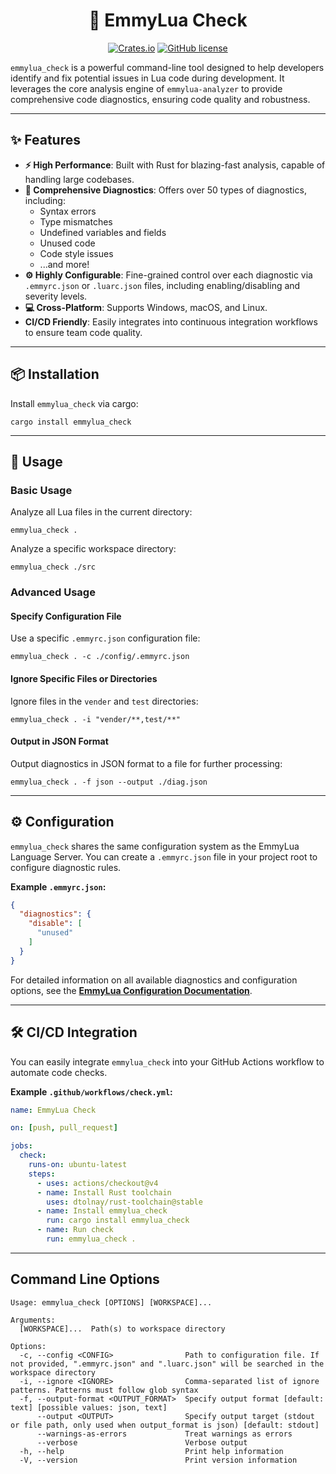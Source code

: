<div align="center">

# 🦀 EmmyLua Check

[![Crates.io](https://img.shields.io/crates/v/emmylua_check.svg?style=for-the-badge&logo=rust)](https://crates.io/crates/emmylua_check)
[![GitHub license](https://img.shields.io/github/license/CppCXY/emmylua-analyzer-rust?style=for-the-badge&logo=mit&color=blue)](../../LICENSE)

</div>

`emmylua_check` is a powerful command-line tool designed to help developers identify and fix potential issues in Lua code during development. It leverages the core analysis engine of `emmylua-analyzer` to provide comprehensive code diagnostics, ensuring code quality and robustness.

---

## ✨ Features

- **⚡ High Performance**: Built with Rust for blazing-fast analysis, capable of handling large codebases.
- **🎯 Comprehensive Diagnostics**: Offers over 50 types of diagnostics, including:
  - Syntax errors
  - Type mismatches
  - Undefined variables and fields
  - Unused code
  - Code style issues
  - ...and more!
- **⚙️ Highly Configurable**: Fine-grained control over each diagnostic via `.emmyrc.json` or `.luarc.json` files, including enabling/disabling and severity levels.
- **💻 Cross-Platform**: Supports Windows, macOS, and Linux.
- **CI/CD Friendly**: Easily integrates into continuous integration workflows to ensure team code quality.

---

## 📦 Installation

Install `emmylua_check` via cargo:
```shell
cargo install emmylua_check
```

---

## 🚀 Usage

### Basic Usage

Analyze all Lua files in the current directory:
```shell
emmylua_check .
```

Analyze a specific workspace directory:
```shell
emmylua_check ./src
```

### Advanced Usage

#### Specify Configuration File

Use a specific `.emmyrc.json` configuration file:
```shell
emmylua_check . -c ./config/.emmyrc.json
```

#### Ignore Specific Files or Directories

Ignore files in the `vender` and `test` directories:
```shell
emmylua_check . -i "vender/**,test/**"
```

#### Output in JSON Format

Output diagnostics in JSON format to a file for further processing:
```shell
emmylua_check . -f json --output ./diag.json
```

---

## ⚙️ Configuration

`emmylua_check` shares the same configuration system as the EmmyLua Language Server. You can create a `.emmyrc.json` file in your project root to configure diagnostic rules.

**Example `.emmyrc.json`:**
```json
{
  "diagnostics": {
    "disable": [
      "unused"
    ]
  }
}
```

For detailed information on all available diagnostics and configuration options, see the [**EmmyLua Configuration Documentation**](../../docs/config/emmyrc_json_CN.md).

---

## 🛠️ CI/CD Integration

You can easily integrate `emmylua_check` into your GitHub Actions workflow to automate code checks.

**Example `.github/workflows/check.yml`:**
```yaml
name: EmmyLua Check

on: [push, pull_request]

jobs:
  check:
    runs-on: ubuntu-latest
    steps:
      - uses: actions/checkout@v4
      - name: Install Rust toolchain
        uses: dtolnay/rust-toolchain@stable
      - name: Install emmylua_check
        run: cargo install emmylua_check
      - name: Run check
        run: emmylua_check .
```

---

## Command Line Options

```
Usage: emmylua_check [OPTIONS] [WORKSPACE]...

Arguments:
  [WORKSPACE]...  Path(s) to workspace directory

Options:
  -c, --config <CONFIG>                Path to configuration file. If not provided, ".emmyrc.json" and ".luarc.json" will be searched in the workspace directory
  -i, --ignore <IGNORE>                Comma-separated list of ignore patterns. Patterns must follow glob syntax
  -f, --output-format <OUTPUT_FORMAT>  Specify output format [default: text] [possible values: json, text]
      --output <OUTPUT>                Specify output target (stdout or file path, only used when output_format is json) [default: stdout]
      --warnings-as-errors             Treat warnings as errors
      --verbose                        Verbose output
  -h, --help                           Print help information
  -V, --version                        Print version information
```
